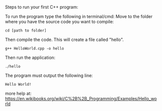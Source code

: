 Steps to run your first C++ program:

To run the program type the following in terminal/cmd:
Move to the folder where you have the source code you want to compile:

	cd [path to folder]

Then compile the code. This will create a file called "hello".

	g++ HelloWorld.cpp -o hello

Then run the application:

	./hello

The program must output the following line:

	Hello World!

more help at:
https://en.wikibooks.org/wiki/C%2B%2B_Programming/Examples/Hello_world
